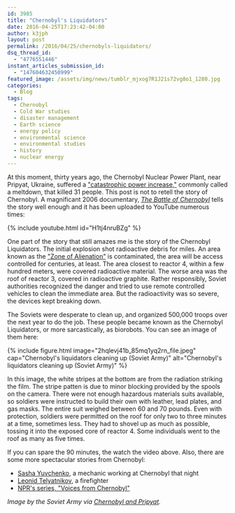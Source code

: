 ```yaml
---
id: 3985
title: "Chernobyl's Liquidators"
date: 2016-04-25T17:23:42-04:00
author: k3jph
layout: post
permalink: /2016/04/25/chernobyls-liquidators/
dsq_thread_id:
  - "4776551446"
instant_articles_submission_id:
  - "147604632450999"
featured_image: /assets/img/news/tumblr_mjxog7R1J21s72vg8o1_1280.jpg
categories:
  - Blog
tags:
  - Chernobyl
  - Cold War studies
  - disaster management
  - Earth science
  - energy policy
  - environmental science
  - environmental studies
  - history
  - nuclear energy
---
```

At this moment, thirty years ago, the Chernobyl Nuclear Power Plant, near Pripyat, Ukraine, suffered a ["catastrophic power increase,"](https://en.wikipedia.org/wiki/Chernobyl_disaster) commonly called a meltdown, that killed 31 people.  This post is not to retell the story of Chernobyl.  A magnificant 2006 documentary, [_The Battle of Chernobyl_](http://www.imdb.com/title/tt1832484/) tells the story well enough and it has been uploaded to YouTube numerous times:

{% include youtube.html id="H1tj4nruBZg" %}

One part of the story that still amazes me is the story of the Chernobyl Liquidators.  The initial explosion shot radioactive debris for miles.  An area known as the ["Zone of Alienation"](https://en.wikipedia.org/wiki/Chernobyl_Exclusion_Zone) is contaminated, the area will be access controlled for centuries, at least.  The area closest to reactor 4, within a few hundred meters, were covered radioactive material.  The worse area was the roof of reactor 3, covered in radioactive graphite.  Rather responsibly, Soviet authorities recognized the danger and tried to use remote controlled vehicles to clean the immediate area.  But the radioactivity was so severe, the devices kept breaking down.

The Soviets were desperate to clean up, and organized 500,000 troops over the next year to do the job.  These people became known as the Chernobyl Liquidators, or more sarcastically, as biorobots.  You can see an image of them here:

{% include figure.html image="2hqlevj41b_85mq1yq2rn_file.jpeg"
   cap="Chernobyl's liquidators cleaning up (Soviet Army)"
   alt="Chernobyl's liquidators cleaning up (Soviet Army)" %}

In this image, the white stripes at the bottom are from the radiation striking the film.  The stripe patten is due to minor blocking provided by the spools on the camera.  There were not enough hazardous materials suits available, so soldiers were instructed to build their own with leather, lead plates, and gas masks.  The entire suit weighed between 60 and 70 pounds.  Even with protection, soldiers were permitted on the roof for only two to three minutes at a time, sometimes less.  They had to shovel up as much as possible, tossing it into the exposed core of reactor 4.  Some individuals went to the roof as many as five times.

If you can spare the 90 minutes, the watch the video above.  Also, there are some more spectacular stories from Chernobyl:

  * [Sasha Yuvchenko](http://www.theguardian.com/world/2004/aug/24/russia.health), a mechanic working at Chernobyl that night
  * [Leonid Telyatnikov](http://www.people.com/people/archive/article/0,,20097264,00.html), a firefighter
  * [NPR's series, "Voices from Chernobyl"](http://www.npr.org/2006/04/21/5355810/voices-of-chernobyl-survivors-stories)

_Image by the Soviet Army via [Chernobyl and Pripyat](http://chernobylandpripyat.tumblr.com/image/46731205221)._
